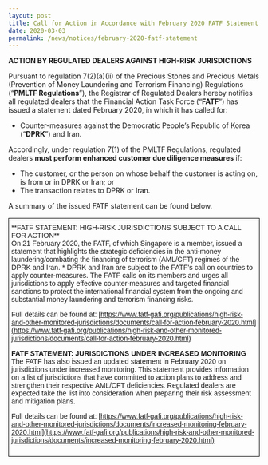```yaml
---
layout: post
title: Call for Action in Accordance with February 2020 FATF Statement
date: 2020-03-03
permalink: /news/notices/february-2020-fatf-statement
---
```


**ACTION BY REGULATED DEALERS AGAINST HIGH-RISK JURISDICTIONS**<br>

Pursuant to regulation 7(2)(a)(ii) of the Precious Stones and Precious Metals (Prevention of Money Laundering and Terrorism Financing) Regulations (“**PMLTF Regulations**”), the Registrar of Regulated Dealers hereby notifies all regulated dealers that the Financial Action Task Force (“**FATF**”) has issued a statement dated February 2020, in which it has called for:
* Counter-measures against the Democratic People’s Republic of Korea (“**DPRK**”) and Iran.

Accordingly, under regulation 7(1) of the PMLTF Regulations, regulated dealers **must perform enhanced customer due diligence measures** if:
* The customer, or the person on whose behalf the customer is acting on, is from or in DPRK or Iran; or
* The transaction relates to DPRK or Iran.

A summary of the issued FATF statement can be found below.
<style type="text/css">
.tg  {border-collapse:collapse;border-spacing:0;}
.tg td{font-family:Arial, sans-serif;font-size:14px;padding:10px 5px;border-style:solid;border-width:1px;overflow:hidden;word-break:normal;border-color:black;}
.tg th{font-family:Arial, sans-serif;font-size:14px;font-weight:normal;padding:10px 5px;border-style:solid;border-width:1px;overflow:hidden;word-break:normal;border-color:black;}
.tg .tg-cly1{text-align:left;vertical-align:middle}
</style>
<table class="tg">
  <tr>
    <th class="tg-cly1">**FATF STATEMENT: HIGH-RISK JURISDICTIONS SUBJECT TO A CALL FOR ACTION** <br>
On 21 February 2020, the FATF, of which Singapore is a member, issued a statement that highlights the strategic deficiencies in the anti-money laundering/combating the financing of terrorism (AML/CFT) regimes of the DPRK and Iran.
* DPRK and Iran are subject to the FATF’s call on countries to apply counter-measures. The FATF calls on its members and urges all jurisdictions to apply effective counter-measures and targeted financial sanctions to protect the international financial system from the ongoing and substantial money laundering and terrorism financing risks.

Full details can be found at:
[https://www.fatf-gafi.org/publications/high-risk-and-other-monitored-jurisdictions/documents/call-for-action-february-2020.html](https://www.fatf-gafi.org/publications/high-risk-and-other-monitored-jurisdictions/documents/call-for-action-february-2020.html)

**FATF STATEMENT: JURISDICTIONS UNDER INCREASED MONITORING**<br>
The FATF has also issued an updated statement in February 2020 on jurisdictions under increased monitoring. This statement provides information on a list of jurisdictions that have committed to action plans to address and strengthen their respective AML/CFT deficiencies. Regulated dealers are expected take the list into consideration when preparing their risk assessment and mitigation plans. 

Full details can be found at: [https://www.fatf-gafi.org/publications/high-risk-and-other-monitored-jurisdictions/documents/increased-monitoring-february-2020.html](https://www.fatf-gafi.org/publications/high-risk-and-other-monitored-jurisdictions/documents/increased-monitoring-february-2020.html)
</th>
  </tr>
</table>

